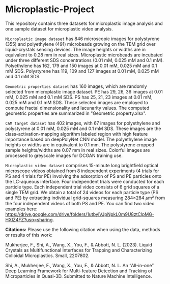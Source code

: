 # Microplastic-Project

This repository contains three datasets for microplastic image analysis and one sample dataset for microplastic video analysis. 

```Microplastic image dataset``` has 846 microscopic images for polystyrene (355) and polyethylene (491) microbeads growing on the TEM grid over liquid-crystals sensing devices. The image heights or widths are in equivalent to 0.28 mm in real sizes. Microplastic microbeads are incubated under three different SDS concentrations (0.01 mM, 0.025 mM and 0.1 mM). Polyethylene has 162, 179 and 150 images at 0.01 mM, 0.025 mM and 0.1 mM SDS. Polystyrene has 119, 109 and 127 images at 0.01 mM, 0.025 mM and 0.1 mM SDS.

```Geometric properties dataset``` has 160 images, which are randomly selected from microplastic image dataset. PE has 29, 26, 36 images at 0.01 mM, 0.025 mM and 0.1 mM SDS. PS has 25, 21, 23 images at 0.01 mM, 0.025 mM and 0.1 mM SDS. These selected images are employed to compute fractal dimensionality and lacunarity values. The computed geometric properties are summarized in "Geometric property.xlsx".

```CAM target dataset``` has 402 images, with 67 images for polyethylene and polystyrene at 0.01 mM, 0.025 mM and 0.1 mM SDS. These images are the class-activation-mapping algorithm labeled region with high feature importance based on deepPolyNet CNN model. The polyethylene image heights or widths are in equivalent to 0.1 mm. The polystyrene cropped sample heights/widths are 0.07 mm in real sizes. Colorful images are processed to greyscale images for DCGAN training use.

```Microplastic video dataset``` comprises 15-minute long brightfield optical microscope videos obtained from 8 independent experiments (4 trials for PS and 4 trials for PE) involving the adsorption of PS and PE particles onto the LC-aqueous interface. Four independent trials were conducted for each particle type. Each independent trial video consists of 6 grid squares of a single TEM grid. We obtain a total of 24 videos for each particle type (PS and PE) by extracting individual grid-squares measuring 284×284 𝜇m² from the four independent videos of both PS and PE. You can find two video examples here: https://drive.google.com/drive/folders/1utbylVJpNpkL0m9U8ztClpMG-HXIZ4FZ?usp=sharing.   

__Citations:__
Please use the following citation when using the data, methods or results of this work:

Mukherjee, F., Shi, A., Wang, X., You, F., & Abbott, N. L. (2023). Liquid Crystals as Multifunctional Interfaces for Trapping and Characterizing Colloidal Microplastics. Small, 2207802.

Shi, A., Mukherjee, F., Wang, X., You, F., & Abbott, N. L. An “All-in-one” Deep Learning Framework for Multi-feature Detection and Tracking of Microparticles in Quasi-3D. Submitted to Nature Machine Intelligence.

